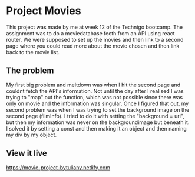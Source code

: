 # Project Movies
This project was made by me at week 12 of the Technigo bootcamp. The assignment was to do a moviedatabase fecth from an API using react router. 
We were supposed to set up the movies and then link to a second page where you could read more about the movie chosen and then link back to the movie list. 


## The problem

My first big problem and meltdown was when I hit the second page and couldnt fetch the API's information. Not until the day after I realised I was trying to "map" out the function, which was not possible since there was only on movie and the information was singular. 
Once I figured that out, my second problem was when I was trying to set the background image on the second page (filmInfo). 
I tried to do it with setting the "background = url", but then my information was never on the backgroundimage but beneath it. I solved it by setting a const and then making it an object and then naming my div by my object. 

## View it live

https://movie-project-bytuliany.netlify.com
